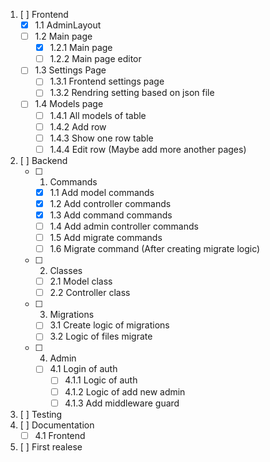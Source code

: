 1. [ ] Frontend
    - [X] 1.1 AdminLayout
    - [ ] 1.2 Main page 
        - [X] 1.2.1 Main page
        - [ ] 1.2.2 Main page editor
    - [ ] 1.3 Settings Page
        - [ ] 1.3.1 Frontend settings page
        - [ ] 1.3.2 Rendring setting based on json file
    - [ ] 1.4 Models page
        - [ ] 1.4.1 All models of table 
        - [ ] 1.4.2 Add row
        - [ ] 1.4.3 Show one row table
        - [ ] 1.4.4 Edit row
    (Maybe add more another pages)
2. [ ] Backend
    - [ ] 1. Commands
        - [X] 1.1 Add model commands
        - [X] 1.2 Add controller commands
        - [X] 1.3 Add command commands
        - [ ] 1.4 Add admin controller commands
        - [ ] 1.5 Add migrate commands
        - [ ] 1.6 Migrate command (After creating migrate logic)
    - [ ] 2. Classes
        - [ ] 2.1 Model class
        - [ ] 2.2 Controller class
    - [ ] 3. Migrations
        - [ ] 3.1 Create logic of migrations
        - [ ] 3.2 Logic of files migrate
    - [ ] 4. Admin
        - [ ] 4.1 Login of auth
            - [ ] 4.1.1 Logic of auth
            - [ ] 4.1.2 Logic of add new admin
            - [ ] 4.1.3 Add middleware guard
3. [ ] Testing
4. [ ] Documentation
    - [ ] 4.1 Frontend
5. [ ] First realese
